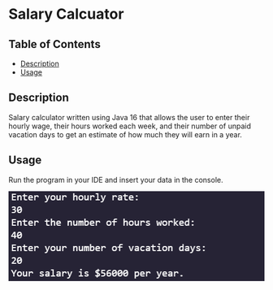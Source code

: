 # Salary Calcuator

## Table of Contents

* [Description](#description)
* [Usage](#usage)

## Description

Salary calculator written using Java 16 that allows the user to enter their hourly wage, their hours worked each week, and their number of unpaid vacation days to get an estimate of how much they will earn in a year.

## Usage

Run the program in your IDE and insert your data in the console.

![Salary Calculator](salary-calculator.png)
